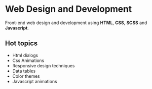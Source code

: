 # Web Design and Development

Front-end web design and development using **HTML**, **CSS**,
**SCSS** and **Javascript**.

## Hot topics

- Html dialogs
- Css Animations
- Responsive design techniques
- Data tables
- Color themes
- Javascript animations
